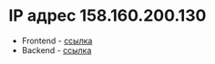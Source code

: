# IP адрес 158.160.200.130

- Frontend -  [ссылка](https://edu.artmeta.ru/)
- Backend - [ссылка](https://api.edu.artmeta.ru/)
